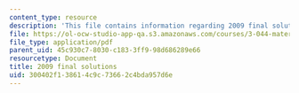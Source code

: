 ```yaml
---
content_type: resource
description: 'This file contains information regarding 2009 final solutions. '
file: https://ol-ocw-studio-app-qa.s3.amazonaws.com/courses/3-044-materials-processing-spring-2013/300402f138614c9c73662c4bda957d6e_MIT3_044S13_2009finalsolns.pdf
file_type: application/pdf
parent_uid: 45c930c7-8030-c183-3ff9-98d686289e66
resourcetype: Document
title: 2009 final solutions
uid: 300402f1-3861-4c9c-7366-2c4bda957d6e
---
```

